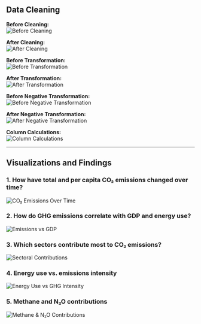 ## Data Cleaning

**Before Cleaning:**  
![Before Cleaning](images/before_cleaning.png)

**After Cleaning:**  
![After Cleaning](images/after_cleaning.png)

**Before Transformation:**  
![Before Transformation](images/before_transformation.png)

**After Transformation:**  
![After Transformation](images/after_transformation.png)

**Before Negative Transformation:**  
![Before Negative Transformation](images/before_negative_transformation.png)

**After Negative Transformation:**  
![After Negative Transformation](images/after_negative_transformation.png)

**Column Calculations:**  
![Column Calculations](images/column_calculations.png)

---

## Visualizations and Findings

### 1. How have total and per capita CO₂ emissions changed over time?
![CO₂ Emissions Over Time](images/co2_emissions_overtime.png)

### 2. How do GHG emissions correlate with GDP and energy use?
![Emissions vs GDP](images/emissions_vs_gdp.png)

### 3. Which sectors contribute most to CO₂ emissions?
![Sectoral Contributions](images/sectoral_contributions.png)

### 4. Energy use vs. emissions intensity
![Energy Use vs GHG Intensity](images/energy_vs_ghg_intensity.png)

### 5. Methane and N₂O contributions
![Methane & N₂O Contributions](images/methane_n2o_contributions.png)
